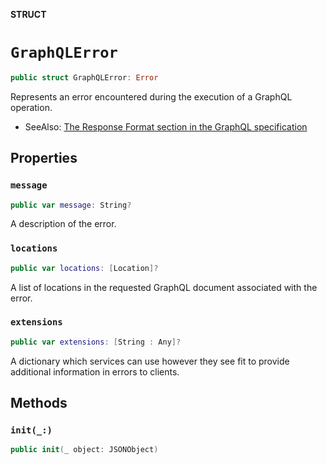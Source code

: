 **STRUCT**

# `GraphQLError`

```swift
public struct GraphQLError: Error
```

Represents an error encountered during the execution of a GraphQL operation.

 - SeeAlso: [The Response Format section in the GraphQL specification](https://facebook.github.io/graphql/#sec-Response-Format)

## Properties
### `message`

```swift
public var message: String?
```

A description of the error.

### `locations`

```swift
public var locations: [Location]?
```

A list of locations in the requested GraphQL document associated with the error.

### `extensions`

```swift
public var extensions: [String : Any]?
```

A dictionary which services can use however they see fit to provide additional information in errors to clients.

## Methods
### `init(_:)`

```swift
public init(_ object: JSONObject)
```

